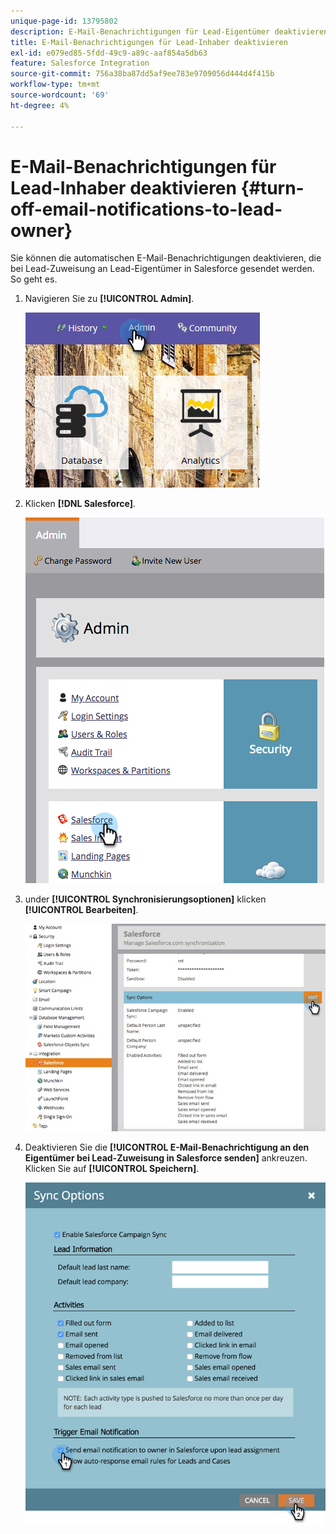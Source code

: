 ```yaml
---
unique-page-id: 13795802
description: E-Mail-Benachrichtigungen für Lead-Eigentümer deaktivieren - Marketo-Dokumente - Produktdokumentation
title: E-Mail-Benachrichtigungen für Lead-Inhaber deaktivieren
exl-id: e079ed85-5fdd-49c9-a89c-aaf854a5db63
feature: Salesforce Integration
source-git-commit: 756a38ba87dd5af9ee783e9709056d444d4f415b
workflow-type: tm+mt
source-wordcount: '69'
ht-degree: 4%

---
```


# E-Mail-Benachrichtigungen für Lead-Inhaber deaktivieren {#turn-off-email-notifications-to-lead-owner}

Sie können die automatischen E-Mail-Benachrichtigungen deaktivieren, die bei Lead-Zuweisung an Lead-Eigentümer in Salesforce gesendet werden. So geht es.

1. Navigieren Sie zu **[!UICONTROL Admin]**.

   ![](assets/admin-1.png)

1. Klicken **[!DNL Salesforce]**.

   ![](assets/adminsalesforce.png)

1. under **[!UICONTROL Synchronisierungsoptionen]** klicken **[!UICONTROL Bearbeiten]**.

   ![](assets/salesforcesummary2.jpg)

1. Deaktivieren Sie die **[!UICONTROL E-Mail-Benachrichtigung an den Eigentümer bei Lead-Zuweisung in Salesforce senden]** ankreuzen. Klicken Sie auf **[!UICONTROL Speichern]**.

   ![](assets/new-screen.png)
